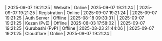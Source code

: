| 2025-09-07 19:21:25 | Website | Online | 2025-09-07 19:21:24 |
| 2025-09-07 19:21:25 | Registration | Online | 2025-09-07 19:21:24 |
| 2025-09-07 19:21:25 | Auth Server | Offline | 2025-08-18 09:33:31 |
| 2025-09-07 19:21:25 | Kezan (PvE) | Offline | 2025-08-03 17:58:02 |
| 2025-09-07 19:21:25 | Gurubashi (PvP) | Offline | 2025-08-23 21:44:06 |
| 2025-09-07 19:21:25 | Cloudflare | Online | 2025-09-07 19:21:24 |
